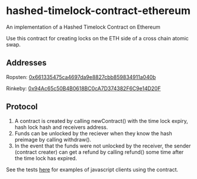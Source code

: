 # hashed-timelock-contract-ethereum
An implementation of a Hashed Timelock Contract on Ethereum

Use this contract for creating locks on the ETH side of a cross chain atomic swap.

## Addresses
Ropsten: [0x661335475ca4697da9e8827cbb859834911a040b](https://ropsten.etherscan.io/address/0x661335475ca4697da9e8827cbb859834911a040b)

Rinkeby: [0x94Ac65c50B4B0618BC0cA7D374382F6C9e14D20F](https://rinkeby.etherscan.io/address/0x94Ac65c50B4B0618BC0cA7D374382F6C9e14D20F)

## Protocol

1. A contract is created by calling newContract() with the time lock expiry, hash lock hash and receivers address.
2. Funds can be unlocked by the reciever when they know the hash preimage by calling withdraw().
3. In the event that the funds were not unlocked by the receiver, the sender (contract creater) can get a refund by calling refund() some time after the time lock has expired.

See the tests [here](https://github.com/chatch/hashed-timelock-contract-ethereum/blob/master/test/htlc.js) for examples of javascript clients using the contract.
